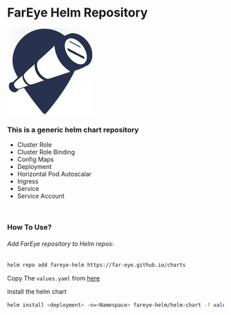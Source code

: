 # FarEye Helm Repository

![FarEye](assets/logo_login.png)

### This is a generic helm chart repository
* Cluster Role
* Cluster Role Binding
* Config Maps
* Deployment
* Horizontal Pod Autoscalar
* Ingress
* Service
* Service Account

<br>

### How To Use?

###### Add FarEye repository to Helm repos:

```bash
helm repo add fareye-helm https://far-eye.github.io/charts
```

Copy The `values.yaml` from [here](https://github.com/far-eye/charts/blob/master/helm-chart/values.yaml)

Install the helm chart

```bash
helm install <deployment> -n=<Namespace> fareye-helm/helm-chart -f values.yaml
```